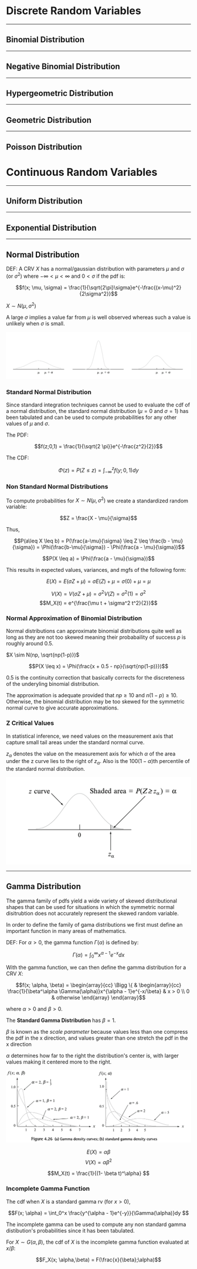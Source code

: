 # Discrete Random Variables
---
## Binomial Distribution
---
## Negative Binomial Distribution
---
## Hypergeometric Distribution
---
## Geometric Distribution
---
## Poisson Distribution


# Continuous Random Variables

---
## Uniform Distribution

---
## Exponential Distribution

---
## Normal Distribution
DEF: A CRV $X$ has a normal/gaussian distribution with parameters $\mu$ and $\sigma$ (or $\sigma^2$) where $-\infty < \mu < \infty$ and $0 < \sigma$ if the pdf is:

$$f(x; \mu, \sigma) = \frac{1}{\sqrt{2\pi}\sigma}e^{-\frac{(x-\mu)^2}{2\sigma^2}}$$

$X \sim N(\mu,\sigma^2)$

A large $\sigma$ implies a value far from $\mu$ is well observed whereas such a value is unlikely when $\sigma$ is small.

![normal curves](static/normal-curves.png)

### Standard Normal Distribution
Since standard integration techniques cannot be used to evaluate the cdf of a normal distribution, the standard normal distribution ($\mu = 0$ and $\sigma = 1$) has been tabulated and can be used to compute probabilities for any other values of $\mu$ and $\sigma$.

The PDF:

$$f(z;0,1) = \frac{1}{\sqrt{2 \pi}}e^{-\frac{z^2}{2}}$$

The CDF:

$$\Phi(z) = P(Z \leq z) = \int_{-\infty}^z f(y;0,1)dy$$

### Non Standard Normal Distributions
To compute probabilities for $X \sim N(\mu,\sigma^2)$ we create a standardized random variable:

$$Z = \frac{X - \mu}{\sigma}$$

Thus,

$$P(a\leq X \leq b) = P(\frac{a-\mu}{\sigma} \leq Z \leq \frac{b - \mu}{\sigma}) = \Phi(\frac{b-\mu}{\sigma}) - \Phi(\frac{a - \mu}{\sigma})$$

$$P(X \leq a) = \Phi(\frac{a - \mu}{\sigma})$$

This results in expected values, variances, and mgfs of the following form:

$$E(X) = E(\sigma Z + \mu) = \sigma E(Z) + \mu = \sigma(0) + \mu = \mu$$

$$V(X) = V(\sigma Z + \mu) = \sigma^2V(Z) = \sigma^2(1)
 = \sigma^2$$
$$M_X(t) = e^{\frac{\mu t + \sigma^2 t^2}{2}}$$

### Normal Approximation of Binomial Distribution
Normal distributions can approximate binomial distributions quite well as long as they are not too skewed meaning their probabaility of success $p$ is roughly around $0.5$.

$X \sim N(np, \sqrt{np(1-p)})$

$$P(X \leq x) = \Phi(\frac{x + 0.5 - np}{\sqrt{np(1-p)}})$$ 

0.5 is the continuity correction that basically corrects for the discreteness of the underyling binomial distribution.

The approximation is adequate provided that $np \geq 10$ and $n(1-p) \geq 10$. Otherwise, the binomial distribution may be too skewed for the symmetric normal curve to give accurate approximations.

### Z Critical Values
In statistical inference, we need values on the measurement axis that capture small tail areas under the standard normal curve.

$z_\alpha$ denotes the value on the measurement axis for which $\alpha$ of the area under the z curve lies to the right of $z_\alpha$. Also is the $100(1-\alpha)$th percentile of the standard normal distribution.

![z-alpha](static/z-alpha.png)

---
## Gamma Distribution
The gamma family of pdfs yield a wide variety of skewed distributional shapes that can be used for situations in which the symmetric normal disitrubtion does not accurately represent the skewed random variable.


In order to define the family of gama distributions we first must define an important function in many areas of mathematics.

DEF: For $\alpha > 0$, the gamma function $\Gamma(\alpha)$ is defined by:

$$\Gamma(\alpha) = \int_0^\infty x^{\alpha - 1}e^{-x}dx$$

With the gamma function, we can then define the gamma distribution for a CRV $X$:

$$f(x; \alpha, \beta) =  \begin{array}{cc}
  \Bigg \{ & 
    \begin{array}{cc}
      \frac{1}{\beta^\alpha \Gamma(\alpha)}x^{\alpha - 1}e^{-x/\beta} &  x > 0 \\
      0 & otherwise
    \end{array}
\end{array}$$

where $\alpha > 0$ and $\beta > 0$.

The **Standard Gamma Distribution** has $\beta = 1$. 

$\beta$ is known as the *scale parameter* because values less than one compress the pdf in the x direction, and values greater than one stretch the pdf in the x direction

$\alpha$ determines how far to the right the distribution's center is, with larger values making it centered more to the right.

![gammas](static/gammas.png)

$$E(X) = \alpha \beta$$
$$V(X) = \alpha \beta^2$$

$$M_X(t) = \frac{1}{(1- \beta t)^\alpha} $$

### Incomplete Gamma Function
The cdf when $X$ is a standard gamma rv (for $x >0$), 
  
$$F(x; \alpha) = \int_0^x \frac{y^{\alpha - 1}e^{-y}}{\Gamma(\alpha)}dy  $$ 

The incomplete gamma can be used to compute any non standard gamma distibution's probabilities since it has been tabulated.

For $X \sim G(\alpha,\beta)$,  the cdf of $X$ is the incomplete gamma function evaluated at $x/\beta$:

$$F_X(x; \alpha,\beta) = F(\frac{x}{\beta};\alpha)$$